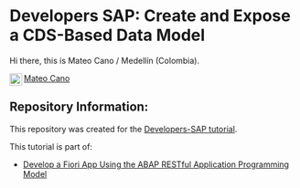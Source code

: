# Developers SAP: Create and Expose a CDS-Based Data Model


Hi there, this is Mateo Cano / Medellín (Colombia).

<a href="https://www.linkedin.com/in/mateocanoc/">
  <img align="left" alt="Mateo Cano LinkedIn" width="22px" src="https://raw.githubusercontent.com/peterthehan/peterthehan/master/assets/linkedin.svg" />
  Mateo Cano
</a><br>


## Repository Information:

This repository was created for the [Developers-SAP tutorial](https://developers.sap.com/group.abap-env-expose-cds-travel-model.html). 

This tutorial is part of:

- [Develop a Fiori App Using the ABAP RESTful Application Programming Model](https://developers.sap.com/group.abap-env-restful-managed.html)


